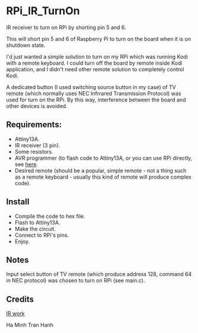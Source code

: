 # RPi_IR_TurnOn
IR receiver to turn on RPi by shorting pin 5 and 6. 

This will short pin 5 and 6 of Raspberry Pi to turn on the board when it is on shutdown state.

I'd just wanted a simple solution to turn on my RPi which was running Kodi with a remote keyboard. I could turn off the board by remote inside Kodi application, and I didn't need other remote solution to completely control Kodi.

A dedicated button (I used switching source button in my case) of TV remote (which normally uses NEC Infrrared Transmission Protocol) was used for turn on the RPi. By this way, interference between the board and other devices is avoided.
 
## Requirements:
- Attiny13A.
- IR receiver (3 pin).
- Some resistors.
- AVR programmer (to flash code to Attiny13A, or you can use RPi directly, see [here](https://learn.adafruit.com/program-an-avr-or-arduino-using-raspberry-pi-gpio-pins/overview).
- Desired remote (should be a popular, simple remote - not a thing such as a remote keyboard - usually this kind of remote will produce complex code).

## Install
- Compile the code to hex file.
- Flash to Attiny13A.
- Make the circuit.
- Connect to RPi's pins.
- Enjoy.

## Notes
Input select button of TV remote (which produce address 128, command 64 in NEC protocol) was chosen to turn on RPi (see main.c).

## Credits
[IR work](https://blog.podkalicki.com/attiny13-ir-remote-to-control-leds-nec-proto/)

Ha Minh Tran Hanh

